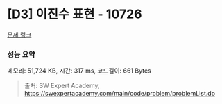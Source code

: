 # [D3] 이진수 표현 - 10726 

[문제 링크](https://swexpertacademy.com/main/code/problem/problemDetail.do?contestProbId=AXRSXf_a9qsDFAXS) 

### 성능 요약

메모리: 51,724 KB, 시간: 317 ms, 코드길이: 661 Bytes



> 출처: SW Expert Academy, https://swexpertacademy.com/main/code/problem/problemList.do